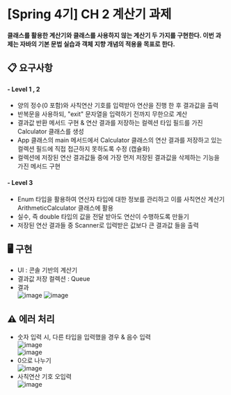 # [Spring 4기] CH 2 계산기 과제
#### 클래스를 활용한 계산기와 클래스를 사용하지 않는 계산기 두 가지를 구현한다. 이번 과제는 자바의 기본 문법 실습과 객체 지향 개념의 적용을 목표로 한다.

## 📋 요구사항
#### - Level 1 , 2
- 양의 정수(0 포함)와 사칙연산 기호를 입력받아 연산을 진행 한 후 결과값을 출력
- 반복문을 사용하되, "exit" 문자열을 입력하기 전까지 무한으로 계산
- 결과값 반환 메서드 구현 & 연산 결과를 저장하는 컬렉션 타입 필드를 가진 Calculator 클래스를 생성
- App 클래스의 main 메서드에서 Calculator 클래스의 연산 결과를 저장하고 있는 컬렉션 필드에 직접 접근하지 못하도록 수정 (캡슐화)
- 컬렉션에 저장된 연산 결과값들 중에 가장 먼저 저장된 결과값을 삭제하는 기능을 가진 메서드 구현
#### - Level 3

- Enum 타입을 활용하여 연산자 타입에 대한 정보를 관리하고 이를 사칙연산 계산기 ArithmeticCalculator 클래스에 활용
- 실수, 즉 double 타입의 값을 전달 받아도 연산이 수행하도록 만들기
- 저장된 연산 결과들 중 Scanner로 입력받은 값보다 큰 결과값 들을 출력

## 🖥 구현
- UI : 콘솔 기반의 계산기
- 결과값 저장 컬렉션 : Queue
- 결과 <br>
  ![image](https://github.com/user-attachments/assets/5293b057-651d-489b-9d54-e8c48c67d30c)
![image](https://github.com/user-attachments/assets/4af5e9d2-f112-4e2b-b745-b22a3e79362a)

## ⚠️ 에러 처리
- 숫자 입력 시, 다른 타입을 입력했을 경우 & 음수 입력 <br>
  ![image](https://github.com/user-attachments/assets/d432c2d2-c60a-401f-a2f3-2c28f3d3b48f) <br>
  ![image](https://github.com/user-attachments/assets/6e21bb75-f6ed-439e-ac59-9d18095897ff) <br>
- 0으로 나누기<br>
  ![image](https://github.com/user-attachments/assets/6961364c-b493-447b-b2a4-9f56930e659e)
- 사칙연산 기호 오입력<br>
  ![image](https://github.com/user-attachments/assets/bf34c2ba-a4e9-46a2-accb-60736505a35a)
